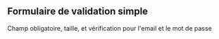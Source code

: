 ## Formulaire de validation simple

Champ obligatoire, taille, et vérification pour l'email et le mot de passe
